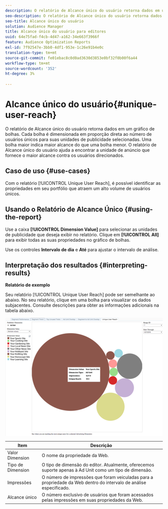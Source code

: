 ```yaml
---
description: O relatório de Alcance único do usuário retorna dados em um gráfico de bolhas. Cada bolha é dimensionada em proporção direta ao número de usuários únicos para suas unidades de publicidade selecionadas. Uma bolha maior indica maior alcance do que uma bolha menor. O relatório de Alcance único do usuário ajuda a encontrar a unidade de anúncio que fornece o maior alcance contra os usuários direcionados.
seo-description: O relatório de Alcance único do usuário retorna dados em um gráfico de bolhas. Cada bolha é dimensionada em proporção direta ao número de usuários únicos para suas unidades de publicidade selecionadas. Uma bolha maior indica maior alcance do que uma bolha menor. O relatório de Alcance único do usuário ajuda a encontrar a unidade de anúncio que fornece o maior alcance contra os usuários direcionados.
seo-title: Alcance único do usuário
solution: Audience Manager
title: Alcance único do usuário para editores
uuid: 64e75fad-f4cb-4d47-a162-34e663f3966f
feature: Audience Optimization Reports
exl-id: 7f92547e-3bb0-4df1-953e-1c26e91b4e0c
translation-type: tm+mt
source-git-commit: fe01ebac8c0d0ad3630d3853e0bf32f0b00f6a44
workflow-type: tm+mt
source-wordcount: '352'
ht-degree: 3%

---
```


# Alcance único do usuário{#unique-user-reach}

O relatório de Alcance único do usuário retorna dados em um gráfico de bolhas. Cada bolha é dimensionada em proporção direta ao número de usuários únicos para suas unidades de publicidade selecionadas. Uma bolha maior indica maior alcance do que uma bolha menor. O relatório de Alcance único do usuário ajuda a encontrar a unidade de anúncio que fornece o maior alcance contra os usuários direcionados.

## Caso de uso {#use-cases}

Com o relatório [!UICONTROL Unique User Reach], é possível identificar as propriedades em seu portfólio que atraem um alto volume de usuários únicos.

## Usando o Relatório de Alcance Único {#using-the-report}

Use a caixa **[!UICONTROL Dimension Value]** para selecionar as unidades de publicidade que deseja exibir no relatório. Clique em **[!UICONTROL All]** para exibir todas as suas propriedades no gráfico de bolhas.

Use os controles **Intervalo de dia** e **Até** para ajustar o intervalo de análise.

## Interpretação dos resultados {#interpreting-results}

**Relatório de exemplo**

Seu relatório [!UICONTROL Unique User Reach] pode ser semelhante ao abaixo. No seu relatório, clique em uma bolha para visualizar os dados subjacentes. Consulte descrições para obter as informações adicionais na tabela abaixo.

![](assets/publisher_unique_user_reach.png)

| Item | Descrição |
|--- |--- |
| Valor Dimension | O nome da propriedade da Web. |
| Tipo de Dimension | O tipo de dimensão do editor. Atualmente, oferecemos suporte apenas à Ad Unit como um tipo de dimensão. |
| Impressões | O número de impressões que foram veiculadas para a propriedade da Web dentro do intervalo de análise especificado. |
| Alcance único | O número exclusivo de usuários que foram acessados pelas impressões em suas propriedades da Web. |
